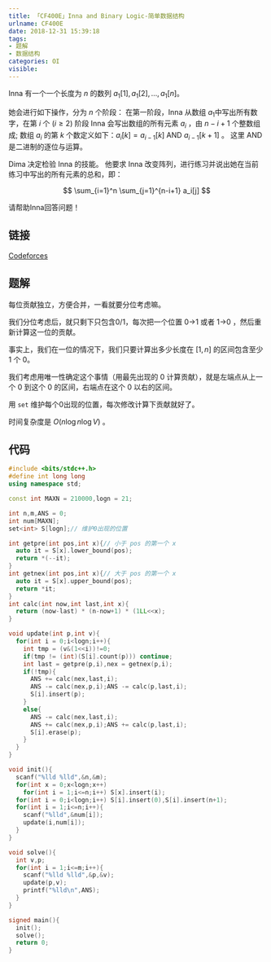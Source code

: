 ```yaml
---
title: 「CF400E」Inna and Binary Logic-简单数据结构
urlname: CF400E
date: 2018-12-31 15:39:18
tags:
- 题解
- 数据结构
categories: OI
visible:
---
```



Inna 有一个一个长度为 $n$ 的数列 $a_1 [1],a_1 [2],\dots,a_1 [n]$。 

她会进行如下操作，分为 $n$ 个阶段：
在第一阶段，Inna 从数组 $a_1$中写出所有数字，在第 $i$ 个 $(i \ge 2)$ 阶段 Inna 会写出数组的所有元素 $a_i$ ，由 $n  -  i + 1$ 个整数组成; 数组 $a_i$ 的第 $k$ 个数定义如下：$a_{i} [k] = a_{i-1} [k]\ \mathrm{AND}\ a_{i-1} [k + 1]$ 。 这里 $\mathrm{AND}$ 是二进制的逐位与运算。

Dima 决定检验 Inna 的技能。 他要求 Inna 改变阵列，进行练习并说出她在当前练习中写出的所有元素的总和，即：

$$
\sum_{i=1}^n \sum_{j=1}^{n-i+1} a_i[j]
$$

请帮助Inna回答问题！

<!-- more -->

## 链接

[Codeforces](http://codeforces.com/problemset/problem/400/E)


## 题解

每位贡献独立，方便合并，一看就要分位考虑嘛。

我们分位考虑后，就只剩下只包含0/1，每次把一个位置 0->1 或者 1->0 ，然后重新计算这一位的贡献。

事实上，我们在一位的情况下，我们只要计算出多少长度在 $[1,n]$ 的区间包含至少 $1$ 个 $0$。

我们考虑用唯一性确定这个事情（用最先出现的 $0$ 计算贡献），就是左端点从上一个 $0$ 到这个 $0$ 的区间，右端点在这个 $0$ 以右的区间。

用 `set` 维护每个0出现的位置，每次修改计算下贡献就好了。

时间复杂度是 $O(n \log n \log V)$ 。

## 代码


```cpp
#include <bits/stdc++.h>
#define int long long
using namespace std;

const int MAXN = 210000,logn = 21;

int n,m,ANS = 0;
int num[MAXN];
set<int> S[logn];// 维护0出现的位置

int getpre(int pos,int x){// 小于 pos 的第一个 x 
  auto it = S[x].lower_bound(pos);
  return *(--it);
}
int getnex(int pos,int x){// 大于 pos 的第一个 x
  auto it = S[x].upper_bound(pos);
  return *it; 
}
int calc(int now,int last,int x){
  return (now-last) * (n-now+1) * (1LL<<x);
}

void update(int p,int v){
  for(int i = 0;i<logn;i++){
    int tmp = (v&(1<<i))!=0;
    if(tmp != (int)(S[i].count(p))) continue;
    int last = getpre(p,i),nex = getnex(p,i);
    if(!tmp){
      ANS += calc(nex,last,i);
      ANS -= calc(nex,p,i);ANS -= calc(p,last,i);  
      S[i].insert(p);
    }
    else{
      ANS -= calc(nex,last,i);
      ANS += calc(nex,p,i);ANS += calc(p,last,i); 
      S[i].erase(p);
    }
  }
}

void init(){
  scanf("%lld %lld",&n,&m);
  for(int x = 0;x<logn;x++)
    for(int i = 1;i<=n;i++) S[x].insert(i);
  for(int i = 0;i<logn;i++) S[i].insert(0),S[i].insert(n+1);
  for(int i = 1;i<=n;i++){
    scanf("%lld",&num[i]);
    update(i,num[i]);
  }
}

void solve(){
  int v,p;
  for(int i = 1;i<=m;i++){
    scanf("%lld %lld",&p,&v);
    update(p,v);
    printf("%lld\n",ANS);  
  }
}

signed main(){
  init();
  solve();
  return 0;
}
```


